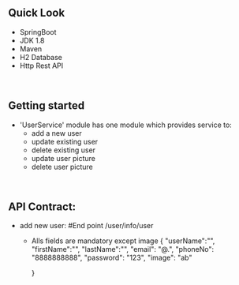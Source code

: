 ## Quick Look

* SpringBoot
* JDK 1.8
* Maven
* H2 Database
* Http Rest API


&nbsp; 


## Getting started
- 'UserService' module has one module which provides service to:
    - add a new user
    - update existing user
    - delete existing user
    - update user picture
    - delete user picture


&nbsp; 

## API Contract:
- add new user: 
    #End point /user/info/user
  - Alls fields are mandatory except image
    {
    	"userName":"",
    	"firstName":"",
    	"lastName":"",
    	"email": "@.",
    	"phoneNo": "8888888888",
    	"password": "123",
    	"image": "ab"
    	
    }